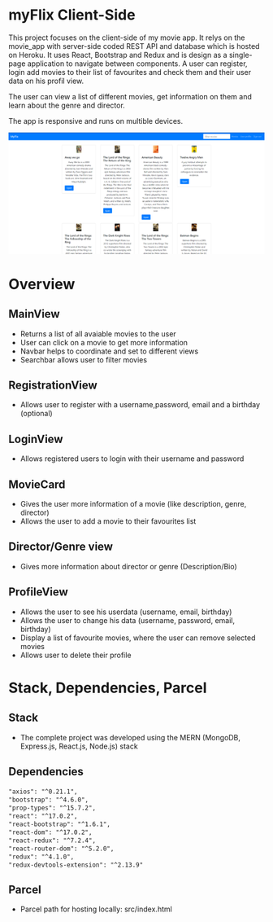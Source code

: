 # myFlix Client-Side
<p>This project focuses on the client-side of my movie app. It relys on the movie_app with server-side coded REST API and database which is hosted on Heroku. It uses React, Bootstrap and Redux and is design as a single-page application to navigate between components.
A user can register, login add movies to their list of favourites and check them and their user data on his profil view.

The user can view a list of different movies, get information on them and learn about the genre and director. 

The app is responsive and runs on multible devices.
<p>
  
 ![](images/myFlix_demo.PNG)
  
# Overview
  
  ## MainView
  * Returns a list of all avaiable movies to the user
  * User can click on a movie to get more information
  * Navbar helps to coordinate and set to different views
  * Searchbar allows user to filter movies
  
  
  ## RegistrationView
  * Allows user to register with a username,password, email and a birthday (optional)
  
  ## LoginView
  * Allows registered users to login with their username and password
  
  ## MovieCard
  * Gives the user more information of a movie (like description, genre, director)
  * Allows the user to add a movie to their favourites list
  
  ## Director/Genre view
  * Gives more information about director or genre (Description/Bio)
  
  ## ProfileView
  * Allows the user to see his userdata (username, email, birthday)
  * Allows the user to change his data (username, password, email, birthday) 
  * Display a list of favourite movies, where the user can remove selected movies
  * Allows user to delete their profile
  
  
  # Stack, Dependencies, Parcel
  
  ## Stack
  * The complete project was developed using the MERN (MongoDB, Express.js, React.js, Node.js) stack
  
  ## Dependencies
    "axios": "^0.21.1",
    "bootstrap": "^4.6.0",
    "prop-types": "^15.7.2",
    "react": "^17.0.2",
    "react-bootstrap": "^1.6.1",
    "react-dom": "^17.0.2",
    "react-redux": "^7.2.4",
    "react-router-dom": "^5.2.0",
    "redux": "^4.1.0",
    "redux-devtools-extension": "^2.13.9"
  
  ## Parcel
  * Parcel path for hosting locally: src/index.html


